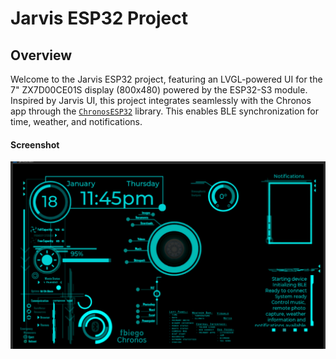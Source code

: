 # Jarvis ESP32 Project

## Overview

Welcome to the Jarvis ESP32 project, featuring an LVGL-powered UI for the 7" ZX7D00CE01S display (800x480) powered by the ESP32-S3 module. Inspired by Jarvis UI, this project integrates seamlessly with the Chronos app through the [`ChronosESP32`](https://github.com/fbiego/chronos-esp32) library. This enables BLE synchronization for time, weather, and notifications.

#### Screenshot
![1](screenshot.png?raw=true "1")